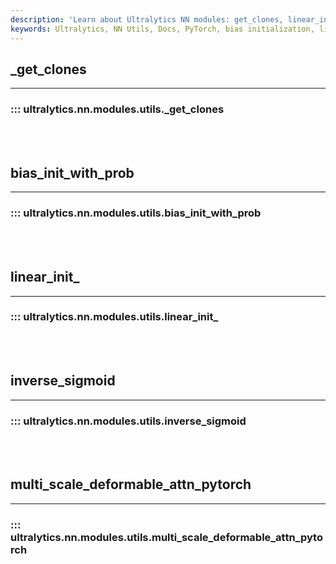 ```yaml
---
description: 'Learn about Ultralytics NN modules: get_clones, linear_init_, and multi_scale_deformable_attn_pytorch. Code examples and usage tips.'
keywords: Ultralytics, NN Utils, Docs, PyTorch, bias initialization, linear initialization, multi-scale deformable attention
---
```


## _get_clones
---
### ::: ultralytics.nn.modules.utils._get_clones
<br><br>

## bias_init_with_prob
---
### ::: ultralytics.nn.modules.utils.bias_init_with_prob
<br><br>

## linear_init_
---
### ::: ultralytics.nn.modules.utils.linear_init_
<br><br>

## inverse_sigmoid
---
### ::: ultralytics.nn.modules.utils.inverse_sigmoid
<br><br>

## multi_scale_deformable_attn_pytorch
---
### ::: ultralytics.nn.modules.utils.multi_scale_deformable_attn_pytorch
<br><br>
